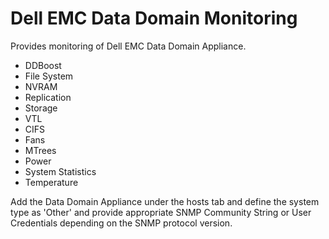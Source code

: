 Dell EMC Data Domain Monitoring
===============================

Provides monitoring of Dell EMC Data Domain Appliance.

* DDBoost
* File System
* NVRAM
* Replication
* Storage
* VTL
* CIFS
* Fans
* MTrees
* Power
* System Statistics
* Temperature

Add the Data Domain Appliance under the hosts tab and define the system type as 'Other' and provide appropriate SNMP Community String or User Credentials depending on the SNMP protocol version.
